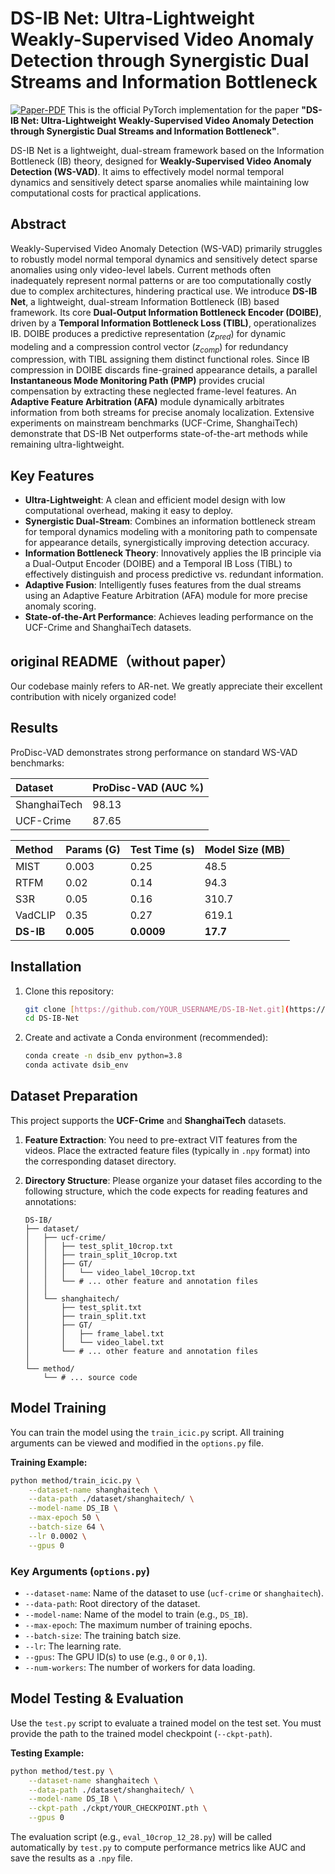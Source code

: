 # DS-IB Net: Ultra-Lightweight Weakly-Supervised Video Anomaly Detection through Synergistic Dual Streams and Information Bottleneck

[![Paper-PDF](https://img.shields.io/badge/Paper-PDF-red)](https://arxiv.org/abs/YOUR_PAPER_LINK) This is the official PyTorch implementation for the paper **"DS-IB Net: Ultra-Lightweight Weakly-Supervised Video Anomaly Detection through Synergistic Dual Streams and Information Bottleneck"**.

DS-IB Net is a lightweight, dual-stream framework based on the Information Bottleneck (IB) theory, designed for **Weakly-Supervised Video Anomaly Detection (WS-VAD)**. It aims to effectively model normal temporal dynamics and sensitively detect sparse anomalies while maintaining low computational costs for practical applications.

## Abstract

Weakly-Supervised Video Anomaly Detection (WS-VAD) primarily struggles to robustly model normal temporal dynamics and sensitively detect sparse anomalies using only video-level labels. Current methods often inadequately represent normal patterns or are too computationally costly due to complex architectures, hindering practical use. We introduce **DS-IB Net**, a lightweight, dual-stream Information Bottleneck (IB) based framework. Its core **Dual-Output Information Bottleneck Encoder (DOIBE)**, driven by a **Temporal Information Bottleneck Loss (TIBL)**, operationalizes IB. DOIBE produces a predictive representation ($z_{pred}$) for dynamic modeling and a compression control vector ($z_{comp}$) for redundancy compression, with TIBL assigning them distinct functional roles. Since IB compression in DOIBE discards fine-grained appearance details, a parallel **Instantaneous Mode Monitoring Path (PMP)** provides crucial compensation by extracting these neglected frame-level features. An **Adaptive Feature Arbitration (AFA)** module dynamically arbitrates information from both streams for precise anomaly localization. Extensive experiments on mainstream benchmarks (UCF-Crime, ShanghaiTech) demonstrate that DS-IB Net outperforms state-of-the-art methods while remaining ultra-lightweight.

## Key Features

- **Ultra-Lightweight**: A clean and efficient model design with low computational overhead, making it easy to deploy.
- **Synergistic Dual-Stream**: Combines an information bottleneck stream for temporal dynamics modeling with a monitoring path to compensate for appearance details, synergistically improving detection accuracy.
- **Information Bottleneck Theory**: Innovatively applies the IB principle via a Dual-Output Encoder (DOIBE) and a Temporal IB Loss (TIBL) to effectively distinguish and process predictive vs. redundant information.
- **Adaptive Fusion**: Intelligently fuses features from the dual streams using an Adaptive Feature Arbitration (AFA) module for more precise anomaly scoring.
- **State-of-the-Art Performance**: Achieves leading performance on the UCF-Crime and ShanghaiTech datasets.

## original README（without paper）
Our codebase mainly refers to AR-net. We greatly appreciate their excellent contribution with nicely organized code!
## Results

ProDisc-VAD demonstrates strong performance on standard WS-VAD benchmarks:

| Dataset     | ProDisc-VAD (AUC %) |
| :-----------  | :------------------ | 
| ShanghaiTech   |98.13 |
| UCF-Crime     | 87.65   |


| Method        | Params (G) | Test Time (s) | Model Size (MB) |
| :------------ | :--------- | :------------ | :-------------- |
| MIST | 0.003 |0.25 | 48.5 |
| RTFM | 0.02 |0.14 | 94.3 |
| S3R | 0.05 |0.16 | 310.7 |
| VadCLIP | 0.35 |0.27 | 619.1 |
| **DS-IB** | **0.005** |**0.0009** | **17.7** |

## Installation

1.  Clone this repository:
    ```bash
    git clone [https://github.com/YOUR_USERNAME/DS-IB-Net.git](https://github.com/YOUR_USERNAME/DS-IB-Net.git)
    cd DS-IB-Net
    ```

2.  Create and activate a Conda environment (recommended):
    ```bash
    conda create -n dsib_env python=3.8
    conda activate dsib_env
    ```



## Dataset Preparation

This project supports the **UCF-Crime** and **ShanghaiTech** datasets.

1.  **Feature Extraction**:
    You need to pre-extract VIT features from the videos. Place the extracted feature files (typically in `.npy` format) into the corresponding dataset directory.

2.  **Directory Structure**:
    Please organize your dataset files according to the following structure, which the code expects for reading features and annotations:

    ```
    DS-IB/
    ├── dataset/
    │   ├── ucf-crime/
    │   │   ├── test_split_10crop.txt
    │   │   ├── train_split_10crop.txt
    │   │   ├── GT/
    │   │   │   └── video_label_10crop.txt
    │   │   └── # ... other feature and annotation files
    │   │
    │   └── shanghaitech/
    │       ├── test_split.txt
    │       ├── train_split.txt
    │       ├── GT/
    │       │   ├── frame_label.txt
    │       │   └── video_label.txt
    │       └── # ... other feature and annotation files
    │
    └── method/
        └── # ... source code
    ```

## Model Training

You can train the model using the `train_icic.py` script. All training arguments can be viewed and modified in the `options.py` file.

**Training Example:**

```bash
python method/train_icic.py \
    --dataset-name shanghaitech \
    --data-path ./dataset/shanghaitech/ \
    --model-name DS_IB \
    --max-epoch 50 \
    --batch-size 64 \
    --lr 0.0002 \
    --gpus 0
```

### Key Arguments (`options.py`)

-   `--dataset-name`: Name of the dataset to use (`ucf-crime` or `shanghaitech`).
-   `--data-path`: Root directory of the dataset.
-   `--model-name`: Name of the model to train (e.g., `DS_IB`).
-   `--max-epoch`: The maximum number of training epochs.
-   `--batch-size`: The training batch size.
-   `--lr`: The learning rate.
-   `--gpus`: The GPU ID(s) to use (e.g., `0` or `0,1`).
-   `--num-workers`: The number of workers for data loading.

## Model Testing & Evaluation

Use the `test.py` script to evaluate a trained model on the test set. You must provide the path to the trained model checkpoint (`--ckpt-path`).

**Testing Example:**

```bash
python method/test.py \
    --dataset-name shanghaitech \
    --data-path ./dataset/shanghaitech/ \
    --model-name DS_IB \
    --ckpt-path ./ckpt/YOUR_CHECKPOINT.pth \
    --gpus 0
```

The evaluation script (e.g., `eval_10crop_12_28.py`) will be called automatically by `test.py` to compute performance metrics like AUC and save the results as a `.npy` file.
